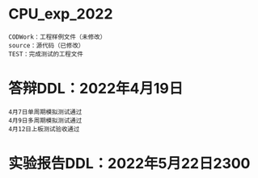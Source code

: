 # CPU_exp_2022
    CODWork：工程样例文件（未修改）
    source：源代码（已修改）
    TEST：完成测试的工程文件

# 答辩DDL：2022年4月19日
    4月7日单周期模拟测试通过
    4月9日多周期模拟测试通过
    4月12日上板测试验收通过
# 实验报告DDL：2022年5月22日2300
